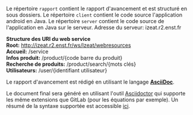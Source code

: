 Le répertoire `rapport` contient le rapport d'avancement et est structuré en sous dossiers.
Le répertoire `client` contient le code source l'application android en Java.
Le répertoire `server` contient le code source de l'application en Java sur le serveur.
Adresse du serveur: izeat.r2.enst.fr

**Structure des URI du web service**    
**Root:** http://izeat.r2.enst.fr/ws/Izeat/webresources       
**Accueil:** /service   
**Infos produit:** /product/{code barre du produit}     
**Recherche de produits:** /product/search/{mots clés}      
**Utilisateurs:** /user/{identifiant utilisateur}       




Le rapport d'avancement est rédigé  en utilisant le langage [**AsciiDoc**](http://asciidoc.org/).

Le document final sera généré en utilisant l'outil [Asciidoctor](http://asciidoctor.org/) qui supporte les même extensions que GitLab (pour les équations par exemple).
Un résumé de la syntaxe supportée est accessible [ici](http://asciidoctor.org/docs/asciidoc-syntax-quick-reference/).

